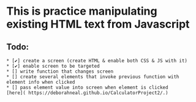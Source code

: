 # This is practice manipulating existing HTML text from Javascript
## Todo:
    * [✔] create a screen (create HTML & enable both CSS & JS with it)
    * [✔] enable screen to be targeted
    * [] write function that changes screen
    * [] create several elements that invoke previous function with element info when clicked
    * [] pass element value into screen when element is clicked
    [here]( https://deborahneal.github.io/CalculatorProject2/.)
    
